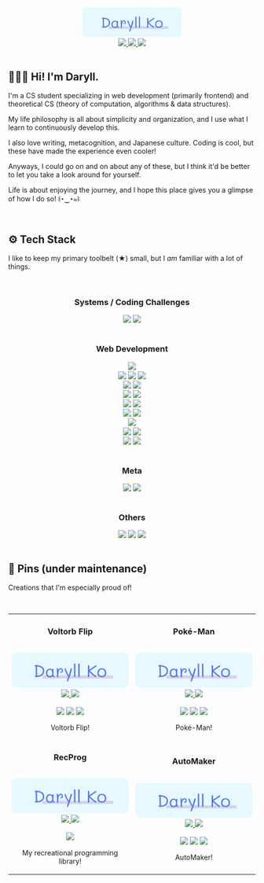 <div align="center">
  <img src="assets/logo.png" width="40%" alt="logo">
</div>

<div align="center">
  <a href="https://twitter.com/daryll_ko" target="_blank" rel="noopener noreferrer">
    <img src="https://img.shields.io/static/v1?label=&logo=twitter&message=Twitter&labelColor=262A33&color=262A33">
  </a>
  <a href="https://www.linkedin.com/in/daryll-ko" target="_blank" rel="noopener noreferrer">
    <img src="https://img.shields.io/static/v1?label=&logo=linkedin&message=LinkedIn&labelColor=262A33&color=262A33">
  </a>
  <a href="https://anilist.co/user/daryll" target="_blank" rel="noopener noreferrer">
    <img src="https://img.shields.io/static/v1?label=&logo=anilist&message=AniList&labelColor=262A33&color=262A33">
  </a>
</div>

<br>

<h2>🙍🏻‍♂️ Hi! I'm Daryll.</h2>

I'm a CS student specializing in web development (primarily frontend) and theoretical CS (theory of computation, algorithms & data structures).

My life philosophy is all about simplicity and organization, and I use what I learn to continuously develop this.

I also love writing, metacognition, and Japanese culture. Coding is cool, but these have made the experience even cooler!

Anyways, I could go on and on about any of these, but I think it'd be better to let you take a look around for yourself.

Life is about enjoying the journey, and I hope this place gives you a glimpse of how I do so! ꒰･‿･๑꒱

<br>

<h2>⚙️ Tech Stack</h2>

I like to keep my primary toolbelt (★) small, but I <i>am</i> familiar with a lot of things.

<br>

<div align="center">
  <h3>Systems / Coding Challenges</h3>
  <img src="https://img.shields.io/static/v1?label=&logo=rust&message=Rust ★&labelColor=262A33&color=262A33">
  <img src="https://img.shields.io/static/v1?label=&logo=cplusplus&message=C%2b%2b&labelColor=262A33&color=262A33">
</div>

<br>

<div align="center">
  <h3>Web Development</h3>
  <div>
    <img src="https://img.shields.io/static/v1?label=&logo=html5&message=HTML& labelColor=262A33&color=262A33">
  </div>
  <div>
    <img src="https://img.shields.io/static/v1?label=&logo=styledcomponents&message=styled-components ★& labelColor=262A33&color=262A33">
    <img src="https://img.shields.io/static/v1?label=&logo=sass&message=Sass& labelColor=262A33&color=262A33">
    <img src="https://img.shields.io/static/v1?label=&logo=css3&message=CSS& labelColor=262A33&color=262A33">
  </div>
  <div>
    <img src="https://img.shields.io/static/v1?label=&logo=typescript&message=TypeScript ★&labelColor=262A33&color=262A33">
    <img src="https://img.shields.io/static/v1?label=&logo=javascript&message=JavaScript&labelColor=262A33&color=262A33">
  </div>
  <div>
    <img src="https://img.shields.io/static/v1?label=&logo=nextdotjs&message=Next.js&labelColor=262A33&color=262A33">
    <img src="https://img.shields.io/static/v1?label=&logo=react&message=React ★&labelColor=262A33&color=262A33">
  </div>
  <div>
    <img src="https://img.shields.io/static/v1?label=&logo=express&message=Express&labelColor=262A33&color=262A33">
    <img src="https://img.shields.io/static/v1?label=&logo=nodedotjs&message=Node.js&labelColor=262A33&color=262A33">
  </div>
  <div>
    <img src="https://img.shields.io/static/v1?label=&logo=redis&message=Redis&labelColor=262A33&color=262A33">
    <img src="https://img.shields.io/static/v1?label=&logo=mongodb&message=MongoDB&labelColor=262A33&color=262A33">
  </div>
  <div>
    <img src="https://img.shields.io/static/v1?label=&logo=graphql&message=GraphQL&labelColor=262A33&color=262A33">
  </div>
  <div>
    <img src="https://img.shields.io/static/v1?label=&logo=cypress&message=Cypress ★&labelColor=262A33&color=262A33">
    <img src="https://img.shields.io/static/v1?label=&logo=jest&message=Jest&labelColor=262A33&color=262A33">
  </div>
  <div>
    <img src="https://img.shields.io/static/v1?label=&logo=vite&message=Vite ★&labelColor=262A33&color=262A33">
    <img src="https://img.shields.io/static/v1?label=&logo=webpack&message=Webpack&labelColor=262A33&color=262A33">
  </div>
</div>

<br>

<div align="center">
  <h3>Meta</h3>
  <img src="https://img.shields.io/static/v1?label=&logo=git&message=Git ★&labelColor=262A33&color=262A33">
  <img src="https://img.shields.io/static/v1?label=&logo=github&message=GitHub ★&labelColor=262A33&color=262A33">
</div>

<br>

<div align="center">
  <h3>Others</h3>
  <img src="https://img.shields.io/static/v1?label=&logo=haskell&message=Haskell&labelColor=262A33&color=262A33">
  <img src="https://img.shields.io/static/v1?label=&logo=python&message=Python&labelColor=262A33&color=262A33">
  <img src="https://img.shields.io/static/v1?label=&logo=figma&message=Figma&labelColor=262A33&color=262A33">
</div>

<br>

<h2>📌 Pins (under maintenance)</h2>

Creations that I'm especially proud of!

<br>

<table>
  <tr>
    <td width="50%">
      <h3 align="center">Voltorb Flip</h3>
      <br>
      <img src="assets/logo.png" alt="logo">
      <div align="center">
        <a href="" target="_blank" rel="noopener noreferrer">
          <img src="https://img.shields.io/static/v1?label=&logo=github&message=Repo&labelColor=262A33&color=262A33">
        </a>
        <a href="" target="_blank" rel="noopener noreferrer">
          <img src="https://img.shields.io/static/v1?label=&logo=netlify&message=Live&labelColor=262A33&color=262A33">
        </a>
      </div>
      <br>
      <div align="center">
        <img src="https://img.shields.io/static/v1?label=&logo=react&message=React&labelColor=262A33&color=262A33">
        <img src="https://img.shields.io/static/v1?label=&logo=typescript&message=TypeScript&labelColor=262A33&color=262A33">
        <img src="https://img.shields.io/static/v1?label=&logo=styledcomponents&message=styled-components&labelColor=262A33&color=262A33">
      </div>
      <p align="center">Voltorb Flip!</p>
    </td>
    <td width="50%">
      <h3 align="center">Poké-Man</h3>
      <br>
      <img src="assets/logo.png" alt="Poké-Man">
      <div align="center">
        <a href="https://github.com/daryll-ko/poke-man" target="_blank" rel="noopener noreferrer">
          <img src="https://img.shields.io/static/v1?label=&logo=github&message=Repo&labelColor=262A33&color=262A33">
        </a>
        <a href="" target="_blank" rel="noopener noreferrer">
          <img src="https://img.shields.io/static/v1?label=&logo=netlify&message=Live&labelColor=262A33&color=262A33">
        </a>
      </div>
      <br>
      <div align="center">
        <img src="https://img.shields.io/static/v1?label=&logo=react&message=React&labelColor=262A33&color=262A33">
        <img src="https://img.shields.io/static/v1?label=&logo=typescript&message=TypeScript&labelColor=262A33&color=262A33">
        <img src="https://img.shields.io/static/v1?label=&logo=styledcomponents&message=styled-components&labelColor=262A33&color=262A33">
      </div>
      <p align="center">Poké-Man!</p>
    </td>
  </tr>
  <tr>
    <td width="50%">
      <h3 align="center">RecProg</h3>
      <br>
      <img src="assets/logo.png" alt="RecProg">
      <div align="center">
        <a href="https://github.com/daryll-ko/rec-prog" target="_blank" rel="noopener noreferrer">
          <img src="https://img.shields.io/static/v1?label=&logo=github&message=Repo&labelColor=262A33&color=262A33">
        </a>
        <a href="" target="_blank" rel="noopener noreferrer">
          <img src="https://img.shields.io/static/v1?label=&logo=netlify&message=Live&labelColor=262A33&color=262A33">
        </a>
      </div>
      <br>
      <div align="center">
        <img src="https://img.shields.io/static/v1?label=&logo=rust&message=Rust&labelColor=262A33&color=262A33">
      </div>
      <p align="center">My recreational programming library!</p>
    </td>
    <td width="50%">
      <h3 align="center">AutoMaker</h3>
      <br>
      <img src="assets/logo.png" alt="AutoMaker">
      <div align="center">
        <a href="" target="_blank" rel="noopener noreferrer">
          <img src="https://img.shields.io/static/v1?label=&logo=github&message=Repo&labelColor=262A33&color=262A33">
        </a>
        <a href="" target="_blank" rel="noopener noreferrer">
          <img src="https://img.shields.io/static/v1?label=&logo=netlify&message=Live&labelColor=262A33&color=262A33">
        </a>
      </div>
      <br>
      <div align="center">
        <img src="https://img.shields.io/static/v1?label=&logo=react&message=React&labelColor=262A33&color=262A33">
        <img src="https://img.shields.io/static/v1?label=&logo=typescript&message=TypeScript&labelColor=262A33&color=262A33">
        <img src="https://img.shields.io/static/v1?label=&logo=styledcomponents&message=styled-components&labelColor=262A33&color=262A33">
      </div>
      <p align="center">AutoMaker!</p>
    </td>
  </tr>
</table>
